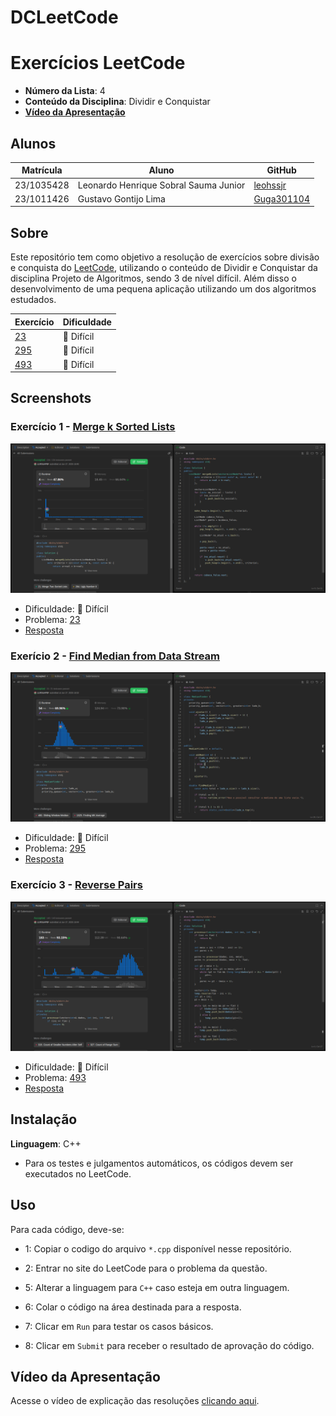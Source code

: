 # DCLeetCode
# Exercícios LeetCode

- **Número da Lista**: 4 <br>
- **Conteúdo da Disciplina**: Dividir e Conquistar <br>
- [**Vídeo da Apresentação**]() <br>

## Alunos
|Matrícula | Aluno |GitHub|
| -- | -- | -- |
| 23/1035428  | Leonardo Henrique Sobral Sauma Junior |[leohssjr](https://github.com/leohssjr)|
| 23/1011426  | Gustavo Gontijo Lima |[Guga301104](https://github.com/guga301104)|

## Sobre 
Este repositório tem como objetivo a resolução de exercícios sobre divisão e conquista do [LeetCode](https://leetcode.com/), utilizando o conteúdo de Dividir e Conquistar da disciplina Projeto de Algoritmos, sendo 3 de nível difícil. Além disso o desenvolvimento de uma pequena aplicação utilizando um dos algoritmos estudados.

|Exercício | Dificuldade |
| -- | -- |
|[23](https://leetcode.com/problems/merge-k-sorted-lists/description/)|🔴 Difícil|
|[295](https://leetcode.com/problems/find-median-from-data-stream/description/)|🔴 Difícil|
|[493](https://leetcode.com/problems/reverse-pairs/description/)|🔴 Difícil|

## Screenshots

### Exercício 1 - [Merge k Sorted Lists](https://leetcode.com/problems/merge-k-sorted-lists/description/)

![](prints/23.png)
- Dificuldade: 🔴 Difícil <br>
- Problema: [23](https://leetcode.com/problems/merge-k-sorted-lists/description/) <br>
- [Resposta](questoes/leetcode_23.cpp) <br>

### Exerício 2 - [Find Median from Data Stream](https://leetcode.com/problems/find-median-from-data-stream/description/)

![](prints/295.png)
- Dificuldade: 🔴 Difícil <br>
- Problema: [295](https://leetcode.com/problems/find-median-from-data-stream/description/) <br>
- [Resposta](questoes/leetcode_295.cpp) <br>

### Exercício 3 - [Reverse Pairs](https://leetcode.com/problems/reverse-pairs/description/)

![](prints/493.png)
- Dificuldade: 🔴 Difícil <br>
- Problema: [493](https://leetcode.com/problems/reverse-pairs/description/) <br>
- [Resposta](questoes/leetcode_493.cpp) <br>

## Instalação 
**Linguagem**: C++
- Para os testes e julgamentos automáticos, os códigos devem ser executados no LeetCode.

## Uso 
Para cada código, deve-se:
- 1: Copiar o codigo do arquivo ```*.cpp``` disponível nesse repositório.
 
- 2: Entrar no site do LeetCode para o problema da questão.

- 5: Alterar a linguagem para ```C++``` caso esteja em outra linguagem.
 
- 6: Colar o código na área destinada para a resposta.
 
- 7: Clicar em ```Run``` para testar os casos básicos.

- 8: Clicar em ```Submit``` para receber o resultado de aprovação do código.
  
## Vídeo da Apresentação
Acesse o vídeo de explicação das resoluções [clicando aqui]().